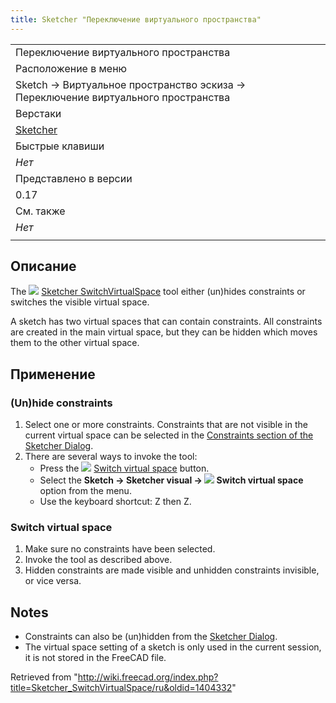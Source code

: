 ```yaml
---
title: Sketcher "Переключение виртуального пространства"
---
```

|  |
| --- |
| Переключение виртуального пространства |
| Расположение в меню |
| Sketch → Виртуальное пространство эскиза → Переключение виртуального пространства |
| Верстаки |
| [Sketcher](/Sketcher_Workbench/ru "Sketcher Workbench/ru") |
| Быстрые клавиши |
| *Нет* |
| Представлено в версии |
| 0.17 |
| См. также |
| *Нет* |
|  |

## Описание

The ![](/images/Sketcher_SwitchVirtualSpace.svg) [Sketcher SwitchVirtualSpace](/Sketcher_SwitchVirtualSpace "Sketcher SwitchVirtualSpace") tool either (un)hides constraints or switches the visible virtual space.

A sketch has two virtual spaces that can contain constraints. All constraints are created in the main virtual space, but they can be hidden which moves them to the other virtual space.

## Применение

### (Un)hide constraints

1. Select one or more constraints. Constraints that are not visible in the current virtual space can be selected in the [Constraints section of the Sketcher Dialog](/Sketcher_Dialog#Constraints "Sketcher Dialog").
2. There are several ways to invoke the tool:
   * Press the ![](/images/Sketcher_SwitchVirtualSpace.svg) [Switch virtual space](/Sketcher_SwitchVirtualSpace "Sketcher SwitchVirtualSpace") button.
   * Select the **Sketch → Sketcher visual → ![](/images/Sketcher_SwitchVirtualSpace.svg) Switch virtual space** option from the menu.
   * Use the keyboard shortcut: Z then Z.

### Switch virtual space

1. Make sure no constraints have been selected.
2. Invoke the tool as described above.
3. Hidden constraints are made visible and unhidden constraints invisible, or vice versa.

## Notes

* Constraints can also be (un)hidden from the [Sketcher Dialog](/Sketcher_Dialog#Constraints "Sketcher Dialog").
* The virtual space setting of a sketch is only used in the current session, it is not stored in the FreeCAD file.

Retrieved from "<http://wiki.freecad.org/index.php?title=Sketcher_SwitchVirtualSpace/ru&oldid=1404332>"